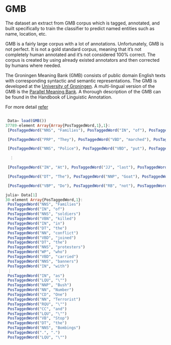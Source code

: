 # GMB
The dataset an extract from GMB corpus which is tagged, annotated, 
and built specifically to train the classifier to predict named entities such as name, location, etc. 

GMB is a fairly large corpus with a lot of annotations.
Unfortunately, GMB is not perfect. It is not a gold standard corpus, meaning that it’s not completely human annotated and it’s not considered 100% correct. 
The corpus is created by using already existed annotators and then corrected by humans where needed.

The Groningen Meaning Bank (GMB) consists of public domain English texts with corresponding syntactic and semantic representations.
The GMB is developed at the [University of Groningen](https://www.rug.nl/).
 A multi-lingual version of the GMB is the [Parallel Meaning Bank](https://pmb.let.rug.nl/). A thorough description of the GMB can be found in the Handbook of Linguistic Annotation.

For more detail [refer](https://gmb.let.rug.nl/about.php)

```julia

 Data= load(GMB())
37789-element Array{Array{PosTaggedWord,1},1}:
 [PosTaggedWord("NNS", "Families"), PosTaggedWord("IN", "of"), PosTaggedWord("NNS", "soldiers"), PosTaggedWord("VBN", "killed"), PosTaggedWord("IN", "in"), PosTaggedWord("DT", "the"), PosTaggedWord("NN", "conflict"), PosTaggedWord("VBD", "joined"), PosTaggedWord("DT", "the"), PosTaggedWord("NNS", "protesters")  …  PosTaggedWord("CD", "One"), PosTaggedWord("NN", "Terrorist"), PosTaggedWord("RQU", "\""), PosTaggedWord("CC", "and"), PosTaggedWord("LQU", "\""), PosTaggedWord("VB", "Stop"), PosTaggedWord("DT", "the"), PosTaggedWord("NNS", "Bombings"), PosTaggedWord(".", "."), PosTaggedWord("LQU", "\"")]

 [PosTaggedWord("PRP", "They"), PosTaggedWord("VBD", "marched"), PosTaggedWord("IN", "from"), PosTaggedWord("DT", "the"), PosTaggedWord("NNS", "Houses"), PosTaggedWord("IN", "of"), PosTaggedWord("NN", "Parliament"), PosTaggedWord("TO", "to"), PosTaggedWord("DT", "a"), PosTaggedWord("NN", "rally"), PosTaggedWord("IN", "in"), PosTaggedWord("NNP", "Hyde"), PosTaggedWord("NNP", "Park"), PosTaggedWord(".", ".")]

 [PosTaggedWord("NNS", "Police"), PosTaggedWord("VBD", "put"), PosTaggedWord("DT", "the"), PosTaggedWord("NN", "number"), PosTaggedWord("IN", "of"), PosTaggedWord("NNS", "marchers"), PosTaggedWord("IN", "at"), PosTaggedWord("CD", "10,000"), PosTaggedWord("IN", "while"), PosTaggedWord("NNS", "organizers"), PosTaggedWord("VBD", "claimed"), PosTaggedWord("PRP", "it"), PosTaggedWord("VBD", "was"), PosTaggedWord("CD", "100,000"), PosTaggedWord(".", ".")]

  ⋮
                                                                            
 [PosTaggedWord("IN", "At"), PosTaggedWord("JJ", "last"), PosTaggedWord("DT", "the"), PosTaggedWord("NNP", "Goatherd"), PosTaggedWord("VBD", "threw"), PosTaggedWord("DT", "a"), PosTaggedWord("NN", "stone"), PosTaggedWord(",", ","), PosTaggedWord("CC", "and"), PosTaggedWord("VBG", "breaking")  …  PosTaggedWord(",", ","), PosTaggedWord("VBD", "begged"), PosTaggedWord("DT", "the"), PosTaggedWord("NNP", "Goat"), PosTaggedWord("RB", "not"), PosTaggedWord("TO", "to"), PosTaggedWord("VB", "tell"), PosTaggedWord("PRP\$", "his"), PosTaggedWord("NN", "master"), PosTaggedWord(".", ".")]

 [PosTaggedWord("DT", "The"), PosTaggedWord("NNP", "Goat"), PosTaggedWord("VBD", "replied"), PosTaggedWord(",", ","), PosTaggedWord("LQU", "\""), PosTaggedWord("WRB", "Why"), PosTaggedWord(",", ","), PosTaggedWord("PRP", "you"), PosTaggedWord("JJ", "silly"), PosTaggedWord("NN", "fellow")  …  PosTaggedWord("DT", "the"), PosTaggedWord("NN", "horn"), PosTaggedWord("MD", "will"), PosTaggedWord("VB", "speak"), PosTaggedWord("IN", "though"), PosTaggedWord("PRP", "I"), PosTaggedWord("VB", "be"), PosTaggedWord("JJ", "silent"), PosTaggedWord(".", "."), PosTaggedWord("LQU", "\"")]

 [PosTaggedWord("VBP", "Do"), PosTaggedWord("RB", "not"), PosTaggedWord("VB", "attempt"), PosTaggedWord("TO", "to"), PosTaggedWord("VB", "hide"), PosTaggedWord("NNS", "things"), PosTaggedWord("WDT", "which"), PosTaggedWord("MD", "can"), PosTaggedWord("RB", "not"), PosTaggedWord("VB", "be"), PosTaggedWord("JJ", "hid"), PosTaggedWord(".", ".")] 

julia> Data[1]
30-element Array{PosTaggedWord,1}:
 PosTaggedWord("NNS", "Families")
 PosTaggedWord("IN", "of")
 PosTaggedWord("NNS", "soldiers")
 PosTaggedWord("VBN", "killed")
 PosTaggedWord("IN", "in")
 PosTaggedWord("DT", "the")
 PosTaggedWord("NN", "conflict")
 PosTaggedWord("VBD", "joined")
 PosTaggedWord("DT", "the")
 PosTaggedWord("NNS", "protesters")
 PosTaggedWord("WP", "who")
 PosTaggedWord("VBD", "carried")
 PosTaggedWord("NNS", "banners") 
 PosTaggedWord("IN", "with") 
 ⋮
 PosTaggedWord("IN", "as")
 PosTaggedWord("LQU", "\"")
 PosTaggedWord("NNP", "Bush")
 PosTaggedWord("NN", "Number")
 PosTaggedWord("CD", "One") 
 PosTaggedWord("NN", "Terrorist")
 PosTaggedWord("RQU", "\"") 
 PosTaggedWord("CC", "and") 
 PosTaggedWord("LQU", "\"") 
 PosTaggedWord("VB", "Stop")
 PosTaggedWord("DT", "the") 
 PosTaggedWord("NNS", "Bombings")
 PosTaggedWord(".", ".") 
 PosTaggedWord("LQU", "\"") 

```

